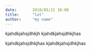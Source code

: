 ```yaml
---
date:       2018/05/21 10:00
title:      "lol"
author:     "my name"
---
```


kjahdkjahsjdhkjh
kjahdkjahsjdhkjhas

kjahdkjahsjdhkjhas
kjahdkjahsjdhkjhas